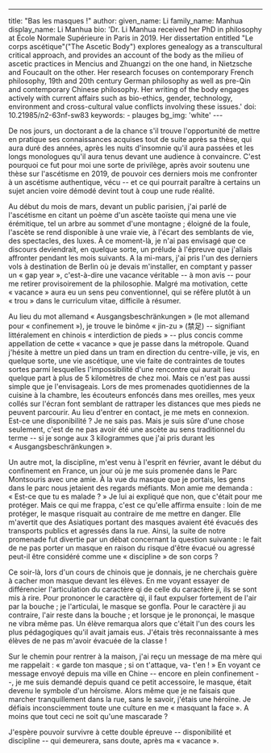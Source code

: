 ---
title: "Bas les masques !"
author:
    given_name: Li 
    family_name: Manhua
    display_name: Li Manhua
    bio: 'Dr. Li Manhua received her PhD in philosophy at École Normale Supérieure in Paris in 2019. Her dissertation entitled "Le corps ascétique"("The Ascetic Body") explores genealogy as a transcultural critical approach, and provides an account of the body as the milieu of ascetic practices in Mencius and Zhuangzi on the one hand, in Nietzsche and Foucault on the other. Her research focuses on contemporary French philosophy, 19th and 20th century German philosophy as well as pre-Qin and contemporary Chinese philosophy. Her writing of the body engages actively with current affairs such as bio-ethics, gender, technology, environment and cross-cultural value conflicts involving these issues.'
doi: 10.21985/n2-63nf-sw83
keywords:
    - plauges
bg_img: 'white'
--- 

De nos jours, un doctorant a de la chance s'il trouve l'opportunité de mettre en pratique ses connaissances acquises tout de suite après sa thèse, qui aura duré des années, après les nuits d'insomnie qu'il aura passées et les longs monologues qu'il aura tenus devant une audience à convaincre. C'est pourquoi ce fut pour moi une sorte de privilège, après avoir soutenu une thèse sur l'ascétisme en 2019, de pouvoir ces derniers mois me confronter à un ascétisme authentique, vécu -- et ce qui pourrait paraître à certains un sujet ancien voire démodé devint tout à coup une rude réalité.

Au début du mois de mars, devant un public parisien, j'ai parlé de l'ascétisme en citant un poème d'un ascète taoïste qui mena une vie érémitique, tel un arbre au sommet d'une montagne ; éloigné de la foule, l'ascète se rend disponible à une vraie vie, à l'écart des semblants de vie, des spectacles, des luxes. À ce moment-là, je n'ai pas envisagé que ce discours deviendrait, en quelque sorte, un prélude à l'épreuve que j'allais affronter pendant les mois suivants. A la mi-mars, j'ai pris l'un des derniers vols à destination de Berlin où je devais m'installer, en comptant y passer un « gap year », c'est-à-dire une vacance véritable -- à mon avis -- pour me retirer provisoirement de la philosophie. Malgré ma motivation, cette « vacance » aura eu un sens peu conventionnel, qui se réfère plutôt à un « trou » dans le curriculum vitae, difficile à résumer.

Au lieu du mot allemand « Ausgangsbeschränkungen » (le mot allemand pour « confinement »), je trouve le binôme « jin-zu » (禁足) -- signifiant littéralement en chinois « interdiction de pieds » -- plus concis comme appellation de cette « vacance » que je passe dans la métropole. Quand j'hésite à mettre un pied dans un tram en direction du centre-ville, je vis, en quelque sorte, une vie ascétique, une vie faite de contraintes de toutes sortes parmi lesquelles l'impossibilité d'une rencontre qui aurait lieu quelque part à plus de 5 kilomètres de chez moi. Mais ce n'est pas aussi simple que je l'envisageais. Lors de mes promenades quotidiennes de la cuisine à la chambre, les écouteurs enfoncés dans mes oreilles, mes yeux collés sur l'écran font semblant de rattraper les distances que mes pieds ne peuvent parcourir. Au lieu d'entrer en contact, je me mets en connexion. Est-ce une disponibilité ? Je ne sais pas. Mais je suis sûre d'une chose seulement, c'est de ne pas avoir été une ascète au sens traditionnel du terme -- si je songe aux 3 kilogrammes que j'ai pris durant les « Ausgangsbeschränkungen ».

Un autre mot, la discipline, m'est venu à l'esprit en février, avant le début du confinement en France, un jour où je me suis promenée dans le Parc Montsouris avec une amie. À la vue du masque que je portais, les gens dans le parc nous jetaient des regards méfiants. Mon amie me demanda : « Est-ce que tu es malade ? » Je lui ai expliqué que non, que c'était pour me protéger. Mais ce qui me frappa, c'est ce qu'elle affirma ensuite : loin de me protéger, le masque risquait au contraire de me mettre en danger. Elle m'avertit que des Asiatiques portant des masques avaient été évacués des transports publics et agressés dans la rue. Ainsi, la suite de notre promenade fut divertie par un débat concernant la question suivante : le fait de ne pas porter un masque en raison du risque d'être évacué ou agressé peut-il être considéré comme une « discipline » de son corps ?

Ce soir-là, lors d'un cours de chinois que je donnais, je ne cherchais guère à cacher mon masque devant les élèves. En me voyant essayer de différencier l'articulation du caractère qi de celle du caractère ji, ils se sont mis à rire. Pour prononcer le caractère qi, il faut expulser fortement de l'air par la bouche ; je l'articulai, le masque se gonfla. Pour le caractère ji au contraire, l'air reste dans la bouche ; et lorsque je le prononçai, le masque ne vibra même pas. Un élève remarqua alors que c'était l'un des cours les plus pédagogiques qu'il avait jamais eus. J'étais très reconnaissante à mes élèves de ne pas m'avoir évacuée de la classe !

Sur le chemin pour rentrer à la maison, j'ai reçu un message de ma mère qui me rappelait : « garde ton masque ; si on t'attaque, va- t'en ! » En voyant ce message envoyé depuis ma ville en Chine -- encore en plein confinement --, je me suis demandé depuis quand ce petit accessoire, le masque, était devenu le symbole d'un héroïsme. Alors même que je ne faisais que marcher tranquillement dans la rue, sans le savoir, j'étais une héroïne. Je défiais inconsciemment toute une culture en me « masquant la face ». A moins que tout ceci ne soit qu'une mascarade ?

J'espère pouvoir survivre à cette double épreuve -- disponibilité et discipline -- qui demeurera, sans doute, après ma « vacance ».
